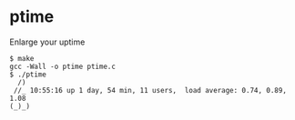 # ptime
Enlarge your uptime
```
$ make
gcc -Wall -o ptime ptime.c
$ ./ptime
  /)
 //_ 10:55:16 up 1 day, 54 min, 11 users,  load average: 0.74, 0.89, 1.08
(_)_)
```
